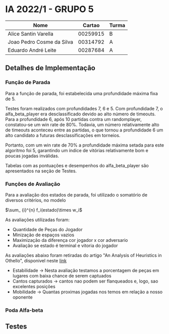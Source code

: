 # IA 2022/1 - GRUPO 5

|Nome|Cartao|Turma|
|---|---|----|
|Alice Santin Varella| 00259915 | B 
|Joao Pedro Cosme da Silva|00314792 |A
|Eduardo André Leite | 00287684| A

## Detalhes de Implementação

### Função de Parada

Para a função de parada, foi estabelecida uma profundidade máxima fixa de 5. 

Testes foram realizados com profundidades 7, 6 e 5. Com profundidade 7, o alfa_beta_player era desclassificado devido ao alto número de timeouts. Para a profundidade 6, após 10 partidas contra um randomplayer, constatou-se um win rate de 80%. Todavia, um número relativamente alto de timeouts aconteceu entre as partidas, o que tornou a profundidade 6 um alto candidato a futuras desclassificações em torneios.

Portanto, com um win rate de 70% a profundidade máxima setada para este algoritmo foi 5, garantindo um índice de vitórias relativamente bom e poucas jogadas inválidas.

Tabelas com as pontuações e desempenhos do alfa_beta_player são apresentados na seção de Testes.

### Funções de Avaliação

Para a avaliação dos estados de parada, foi utilizado o somatório de diversos critérios, no modelo

$\sum_ {i}^{n} f_i(estado)\times w_i$

As avaliações utilizadas foram:

+ Quantidade de Peças do Jogador
+ Minização de espaços vazios
+ Maximização da diferença cor jogador x cor adversario
+ Avaliação se estado é terminal e vitoria do jogador

As avaliações abaixo foram retiradas do artigo "An Analysis of Heuristics in Othello", disponivel neste [link](https://courses.cs.washington.edu/courses/cse573/04au/Project/mini1/RUSSIA/Final_Paper.pdf)

+ Estabilidade → Nesta avaliação testamos a porcentagem de peças em lugares com baixa chance de serem captuados
+ Cantos capturados → cantos nao podem ser flanqueados e, logo, sao excelentes posições
+ Mobilidade → Quantas proximas jogadas nos temos em relação a nosso oponente

### Poda Alfa-beta

## Testes